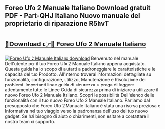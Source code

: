 ## Foreo Ufo 2 Manuale Italiano Download gratuit PDF - Part-QHJ Italiano Nuovo manuale del proprietario di riparazione R5hvT

# <h2><a href="http://dfa9xo.blite.top/?on=Foreo+Ufo+2+Manuale+Italiano">🔗Download 👉🔴 Foreo Ufo 2 Manuale Italiano</a></h2>

[![Foreo Ufo 2 Manuale Italiano download](https://i.imgur.com/lujVjoI.png)](http://dfa9xo.blite.top/?on=Foreo+Ufo+2+Manuale+Italiano)
Benvenuto nel manuale Dell'utente per il tuo Foreo Ufo 2 Manuale Italiano appena acquistato. Questa guida ha lo scopo di aiutarti a padroneggiare le caratteristiche e le capacità del tuo Prodotto. All'interno troverai informazioni dettagliate su funzionalità, configurazione, utilizzo, Manutenzione e Risoluzione dei problemi. Importanti linee guida di sicurezza si prega di leggere attentamente tutte le Linee Guida di sicurezza prima di iniziare a utilizzare il nuovo Foreo Ufo 2 Manuale Italiano. Scopri le possibilità Dell'elenco delle funzionalità con il tuo nuovo Foreo Ufo 2 Manuale Italiano. Partiamo dal presupposto che Foreo Ufo 2 Manuale Italiano è stata una risorsa preziosa e Informativa nel tuo viaggio verso la padronanza dell'uso del tuo nuovo gadget. Se hai bisogno di aiuto o chiarimenti, non esitare a contattare il nostro team di supporto.
